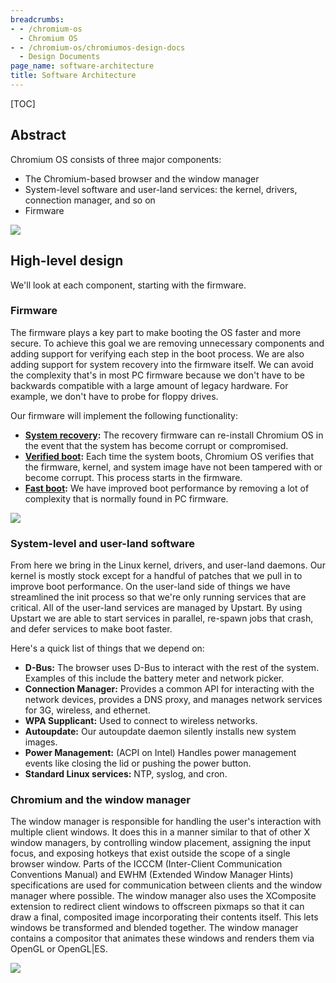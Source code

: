 ```yaml
---
breadcrumbs:
- - /chromium-os
  - Chromium OS
- - /chromium-os/chromiumos-design-docs
  - Design Documents
page_name: software-architecture
title: Software Architecture
---
```


[TOC]

## Abstract

Chromium OS consists of three major components:

*   The Chromium-based browser and the window manager
*   System-level software and user-land services: the kernel, drivers,
            connection manager, and so on
*   Firmware

![](/chromium-os/chromiumos-design-docs/software-architecture/overview.png)

## High-level design

We'll look at each component, starting with the firmware.

### Firmware

The firmware plays a key part to make booting the OS faster and more secure. To
achieve this goal we are removing unnecessary components and adding support for
verifying each step in the boot process. We are also adding support for system
recovery into the firmware itself. We can avoid the complexity that's in most PC
firmware because we don't have to be backwards compatible with a large amount of
legacy hardware. For example, we don't have to probe for floppy drives.

Our firmware will implement the following functionality:

*   [**System
            recovery**](/chromium-os/chromiumos-design-docs/firmware-boot-and-recovery)**:**
            The recovery firmware can re-install Chromium OS in the event that
            the system has become corrupt or compromised.
*   **[Verified
            boot](/chromium-os/chromiumos-design-docs/verified-boot):** Each
            time the system boots, Chromium OS verifies that the firmware,
            kernel, and system image have not been tampered with or become
            corrupt. This process starts in the firmware.
*   [**Fast
            boot**](/chromium-os/chromiumos-design-docs/firmware-boot-and-recovery)**:**
            We have improved boot performance by removing a lot of complexity
            that is normally found in PC firmware.

![](/chromium-os/chromiumos-design-docs/software-architecture/firmware.png)

### System-level and user-land software

From here we bring in the Linux kernel, drivers, and user-land daemons. Our
kernel is mostly stock except for a handful of patches that we pull in to
improve boot performance. On the user-land side of things we have streamlined
the init process so that we're only running services that are critical. All of
the user-land services are managed by Upstart. By using Upstart we are able to
start services in parallel, re-spawn jobs that crash, and defer services to make
boot faster.

Here's a quick list of things that we depend on:

*   **D-Bus:** The browser uses D-Bus to interact with the rest of the
            system. Examples of this include the battery meter and network
            picker.
*   **Connection Manager:** Provides a common API for interacting with
            the network devices, provides a DNS proxy, and manages network
            services for 3G, wireless, and ethernet.
*   **WPA Supplicant:** Used to connect to wireless networks.
*   **Autoupdate:** Our autoupdate daemon silently installs new system
            images.
*   **Power Management:** (ACPI on Intel) Handles power management
            events like closing the lid or pushing the power button.
*   **Standard Linux services:** NTP, syslog, and cron.

### Chromium and the window manager

The window manager is responsible for handling the user's interaction with
multiple client windows. It does this in a manner similar to that of other X
window managers, by controlling window placement, assigning the input focus, and
exposing hotkeys that exist outside the scope of a single browser window. Parts
of the ICCCM (Inter-Client Communication Conventions Manual) and EWHM (Extended
Window Manager Hints) specifications are used for communication between clients
and the window manager where possible.
The window manager also uses the XComposite extension to redirect client windows
to offscreen pixmaps so that it can draw a final, composited image incorporating
their contents itself. This lets windows be transformed and blended together.
The window manager contains a compositor that animates these windows and renders
them via OpenGL or OpenGL|ES.

![](/chromium-os/chromiumos-design-docs/software-architecture/chrome.png)
